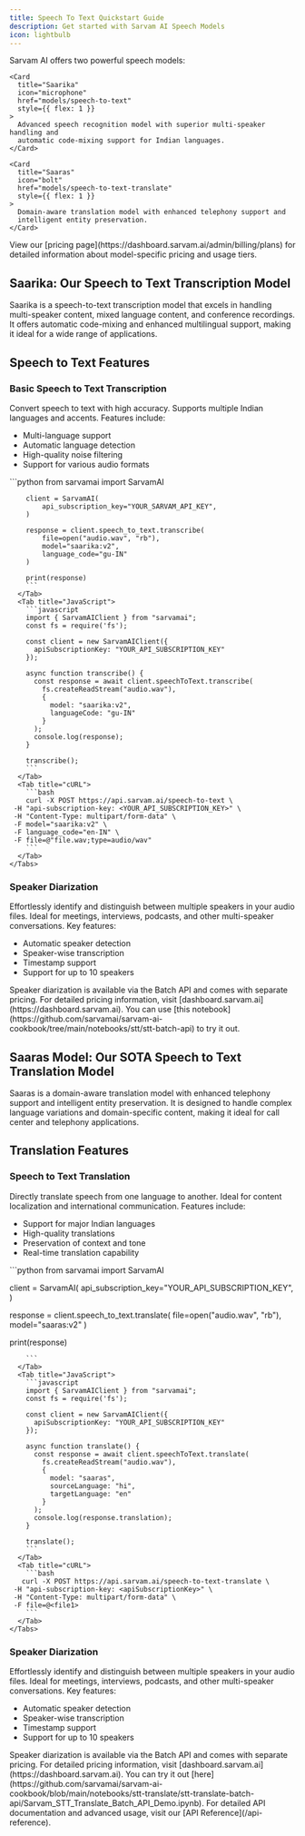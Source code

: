```yaml
---
title: Speech To Text Quickstart Guide
description: Get started with Sarvam AI Speech Models
icon: lightbulb
---
```


<p
  style={{
    fontSize: "1.5rem",
    fontWeight: "500",
    lineHeight: "1.4",
    marginBottom: "1.5rem",
  }}
>
  Sarvam AI offers two powerful speech models:
</p>


    <Card
      title="Saarika"
      icon="microphone"
      href="models/speech-to-text"
      style={{ flex: 1 }}
    >
      Advanced speech recognition model with superior multi-speaker handling and
      automatic code-mixing support for Indian languages.
    </Card>

    <Card
      title="Saaras"
      icon="bolt"
      href="models/speech-to-text-translate"
      style={{ flex: 1 }}
    >
      Domain-aware translation model with enhanced telephony support and
      intelligent entity preservation.
    </Card>


<Note>
  View our [pricing page](https://dashboard.sarvam.ai/admin/billing/plans) for
  detailed information about model-specific pricing and usage tiers.
</Note>

## Saarika: Our Speech to Text Transcription Model

Saarika is a speech-to-text transcription model that excels in handling multi-speaker content, mixed language content, and conference recordings. It offers automatic code-mixing and enhanced multilingual support, making it ideal for a wide range of applications.

## Speech to Text Features

<Tabs>
  <Tab title="Basic Transcription">
  <div className="mb-8">
      <h3>Basic Speech to Text Transcription</h3>
      <p>
        Convert speech to text with high accuracy. Supports multiple Indian languages and accents.
        Features include:
      </p>
      <ul>
        <li>Multi-language support</li>
        <li>Automatic language detection</li>
        <li>High-quality noise filtering</li>
        <li>Support for various audio formats</li>
      </ul>
    </div>
    <Tabs>
      <Tab title="Python">
        ```python
        from sarvamai import SarvamAI

        client = SarvamAI(
            api_subscription_key="YOUR_SARVAM_API_KEY",
        )

        response = client.speech_to_text.transcribe(
            file=open("audio.wav", "rb"),
            model="saarika:v2",
            language_code="gu-IN"
        )

        print(response)
        ```
      </Tab>
      <Tab title="JavaScript">
        ```javascript
        import { SarvamAIClient } from "sarvamai";
        const fs = require('fs');

        const client = new SarvamAIClient({
          apiSubscriptionKey: "YOUR_API_SUBSCRIPTION_KEY"
        });

        async function transcribe() {
          const response = await client.speechToText.transcribe(
            fs.createReadStream("audio.wav"),
            {
              model: "saarika:v2",
              languageCode: "gu-IN"
            }
          );
          console.log(response);
        }

        transcribe();
        ```
      </Tab>
      <Tab title="cURL">
        ```bash
        curl -X POST https://api.sarvam.ai/speech-to-text \
     -H "api-subscription-key: <YOUR_API_SUBSCRIPTION_KEY>" \
     -H "Content-Type: multipart/form-data" \
     -F model="saarika:v2" \
     -F language_code="en-IN" \
     -F file=@"file.wav;type=audio/wav"
        ```
      </Tab>
    </Tabs>

  </Tab>

  <Tab title="With Diarization">
  <div className="mb-8">
      <h3>Speaker Diarization</h3>
      <p>
      Effortlessly identify and distinguish between multiple speakers in your audio files. Ideal for meetings, interviews, podcasts, and other multi-speaker conversations. Key features:
      </p>
      <ul>
        <li>Automatic speaker detection</li>
        <li>Speaker-wise transcription</li>
        <li>Timestamp support</li>
        <li>Support for up to 10 speakers</li>
      </ul>
    </div>
     <Note>
      Speaker diarization is available via the Batch API and comes with separate pricing. For detailed pricing information, visit [dashboard.sarvam.ai](https://dashboard.sarvam.ai).
    </Note>
    <Note> You can use [this notebook](https://github.com/sarvamai/sarvam-ai-cookbook/tree/main/notebooks/stt/stt-batch-api) to try it out.</Note>
   
  </Tab>
</Tabs>

## Saaras Model: Our SOTA Speech to Text Translation Model

Saaras is a domain-aware translation model with enhanced telephony support and intelligent entity preservation. It is designed to handle complex language variations and domain-specific content, making it ideal for call center and telephony applications.

## Translation Features

<Tabs>
  <Tab title="Basic Translation">
  <div className="mb-8">
      <h3>Speech to Text Translation</h3>
      <p>
        Directly translate speech from one language to another. Ideal for content localization
        and international communication. Features include:
      </p>
      <ul>
        <li>Support for major Indian languages</li>
        <li>High-quality translations</li>
        <li>Preservation of context and tone</li>
        <li>Real-time translation capability</li>
      </ul>
    </div>
    <Tabs>
      <Tab title="Python">
        ```python
from sarvamai import SarvamAI

client = SarvamAI(
api_subscription_key="YOUR_API_SUBSCRIPTION_KEY",
)

response = client.speech_to_text.translate(
file=open("audio.wav", "rb"),
model="saaras:v2"
)

print(response)

        ```
      </Tab>
      <Tab title="JavaScript">
        ```javascript
        import { SarvamAIClient } from "sarvamai";
        const fs = require('fs');

        const client = new SarvamAIClient({
          apiSubscriptionKey: "YOUR_API_SUBSCRIPTION_KEY"
        });

        async function translate() {
          const response = await client.speechToText.translate(
            fs.createReadStream("audio.wav"),
            {
              model: "saaras",
              sourceLanguage: "hi",
              targetLanguage: "en"
            }
          );
          console.log(response.translation);
        }

        translate();
        ```
      </Tab>
      <Tab title="cURL">
        ```bash
       curl -X POST https://api.sarvam.ai/speech-to-text-translate \
     -H "api-subscription-key: <apiSubscriptionKey>" \
     -H "Content-Type: multipart/form-data" \
     -F file=@<file1>
        ```
      </Tab>
    </Tabs>

  </Tab>

  <Tab title="With Diarization">
  <div className="mb-8">
      <h3>Speaker Diarization</h3>
      <p>
      Effortlessly identify and distinguish between multiple speakers in your audio files. Ideal for meetings, interviews, podcasts, and other multi-speaker conversations. Key features:
      </p>
      <ul>
        <li>Automatic speaker detection</li>
        <li>Speaker-wise transcription</li>
        <li>Timestamp support</li>
        <li>Support for up to 10 speakers</li>
      </ul>
    </div>
     <Note>
      Speaker diarization is available via the Batch API and comes with separate pricing. For detailed pricing information, visit [dashboard.sarvam.ai](https://dashboard.sarvam.ai).
    </Note>
    <Note> You can try it out [here](https://github.com/sarvamai/sarvam-ai-cookbook/blob/main/notebooks/stt-translate/stt-translate-batch-api/Sarvam_STT_Translate_Batch_API_Demo.ipynb).</Note>
   
  </Tab>
</Tabs>

<Note>
  For detailed API documentation and advanced usage, visit our [API
  Reference](/api-reference).
</Note>
